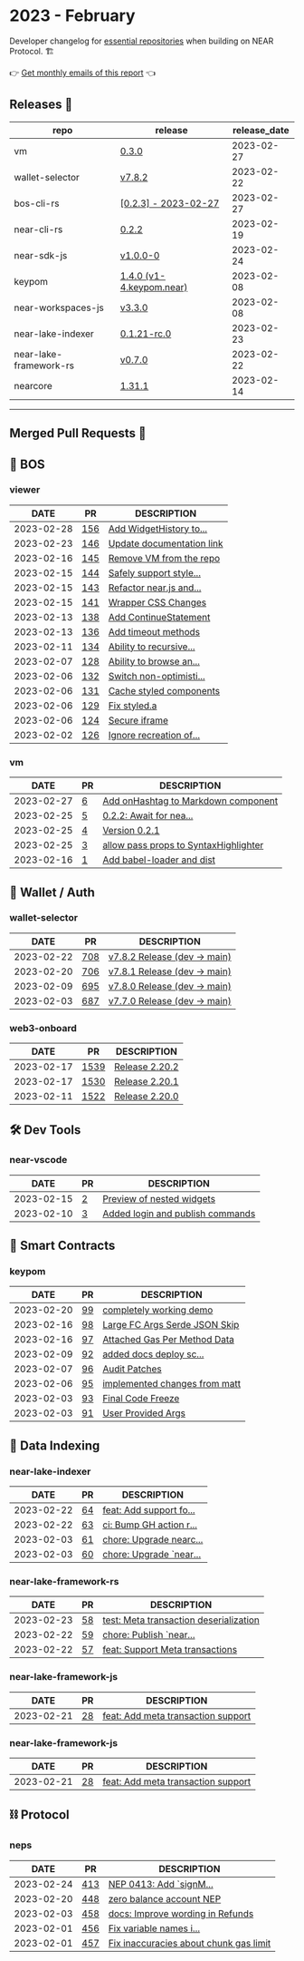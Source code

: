 # 2023 - February

Developer changelog for [essential repositories](https://near.dev) when building on NEAR Protocol. 🏗️

👉 [Get monthly emails of this report](https://docs.google.com/forms/d/1JfFUbTq3ELUlScJT1UI9PQPuQsv0W2jcTa7P94KrS5U/edit) 👈

## Releases  🎉

| repo | release | release_date |
| --- | --- | --- |
| vm | [0.3.0](https://github.com/NearSocial/VM/releases/tag/0.3.0) | 2023-02-27 |
| wallet-selector | [v7.8.2](https://github.com/near/wallet-selector/releases/tag/v7.8.2) | 2023-02-22 |
| bos-cli-rs | [[0.2.3] - 2023-02-27](https://github.com/bos-cli-rs/bos-cli-rs/releases/tag/v0.2.3) | 2023-02-27 |
| near-cli-rs | [0.2.2](https://github.com/near/near-cli-rs/releases/tag/0.2.2) | 2023-02-19 |
| near-sdk-js | [v1.0.0-0](https://github.com/near/near-sdk-js/releases/tag/v1.0.0-0) | 2023-02-24 |
| keypom | [1.4.0 (v1-4.keypom.near)](https://github.com/keypom/keypom/releases/tag/v1-4.keypom.near) | 2023-02-08 |
| near-workspaces-js | [v3.3.0](https://github.com/near/near-workspaces-js/releases/tag/near-workspaces%403.3.0) | 2023-02-08 |
| near-lake-indexer | [0.1.21-rc.0](https://github.com/near/near-lake-indexer/releases/tag/0.1.21-rc.0) | 2023-02-23 |
| near-lake-framework-rs | [v0.7.0](https://github.com/near/near-lake-framework-rs/releases/tag/v0.7.0) | 2023-02-22 |
| nearcore | [1.31.1](https://github.com/near/nearcore/releases/tag/1.31.1) | 2023-02-14 |

---

## Merged Pull Requests  🚀

## 🚀 BOS

### viewer

| DATE | PR | DESCRIPTION |
| --- | --- | --- |
| 2023-02-28 | [156](https://github.com/NearSocial/viewer/pull/156) | [Add WidgetHistory to...](https://github.com/NearSocial/viewer/pull/156) |
| 2023-02-23 | [146](https://github.com/NearSocial/viewer/pull/146) | [Update documentation link](https://github.com/NearSocial/viewer/pull/146) |
| 2023-02-16 | [145](https://github.com/NearSocial/viewer/pull/145) | [Remove VM from the repo](https://github.com/NearSocial/viewer/pull/145) |
| 2023-02-15 | [144](https://github.com/NearSocial/viewer/pull/144) | [Safely support style...](https://github.com/NearSocial/viewer/pull/144) |
| 2023-02-15 | [143](https://github.com/NearSocial/viewer/pull/143) | [Refactor near.js and...](https://github.com/NearSocial/viewer/pull/143) |
| 2023-02-15 | [141](https://github.com/NearSocial/viewer/pull/141) | [Wrapper CSS Changes](https://github.com/NearSocial/viewer/pull/141) |
| 2023-02-13 | [138](https://github.com/NearSocial/viewer/pull/138) | [Add ContinueStatement](https://github.com/NearSocial/viewer/pull/138) |
| 2023-02-13 | [136](https://github.com/NearSocial/viewer/pull/136) | [Add timeout methods](https://github.com/NearSocial/viewer/pull/136) |
| 2023-02-11 | [134](https://github.com/NearSocial/viewer/pull/134) | [Ability to recursive...](https://github.com/NearSocial/viewer/pull/134) |
| 2023-02-07 | [128](https://github.com/NearSocial/viewer/pull/128) | [Ability to browse an...](https://github.com/NearSocial/viewer/pull/128) |
| 2023-02-06 | [132](https://github.com/NearSocial/viewer/pull/132) | [Switch non-optimisti...](https://github.com/NearSocial/viewer/pull/132) |
| 2023-02-06 | [131](https://github.com/NearSocial/viewer/pull/131) | [Cache styled components](https://github.com/NearSocial/viewer/pull/131) |
| 2023-02-06 | [129](https://github.com/NearSocial/viewer/pull/129) | [Fix styled.a](https://github.com/NearSocial/viewer/pull/129) |
| 2023-02-06 | [124](https://github.com/NearSocial/viewer/pull/124) | [Secure iframe](https://github.com/NearSocial/viewer/pull/124) |
| 2023-02-02 | [126](https://github.com/NearSocial/viewer/pull/126) | [Ignore recreation of...](https://github.com/NearSocial/viewer/pull/126) |

### vm

| DATE | PR | DESCRIPTION |
| --- | --- | --- |
| 2023-02-27 | [6](https://github.com/NearSocial/VM/pull/6) | [Add onHashtag to Markdown component](https://github.com/NearSocial/VM/pull/6) |
| 2023-02-25 | [5](https://github.com/NearSocial/VM/pull/5) | [0.2.2: Await for nea...](https://github.com/NearSocial/VM/pull/5) |
| 2023-02-25 | [4](https://github.com/NearSocial/VM/pull/4) | [Version 0.2.1](https://github.com/NearSocial/VM/pull/4) |
| 2023-02-25 | [3](https://github.com/NearSocial/VM/pull/3) | [allow pass props to SyntaxHighlighter](https://github.com/NearSocial/VM/pull/3) |
| 2023-02-16 | [1](https://github.com/NearSocial/VM/pull/1) | [Add babel-loader and dist](https://github.com/NearSocial/VM/pull/1) |

## 🔑 Wallet / Auth

### wallet-selector

| DATE | PR | DESCRIPTION |
| --- | --- | --- |
| 2023-02-22 | [708](https://github.com/near/wallet-selector/pull/708) | [v7.8.2 Release (dev -> main)](https://github.com/near/wallet-selector/pull/708) |
| 2023-02-20 | [706](https://github.com/near/wallet-selector/pull/706) | [v7.8.1 Release (dev -> main)](https://github.com/near/wallet-selector/pull/706) |
| 2023-02-09 | [695](https://github.com/near/wallet-selector/pull/695) | [v7.8.0 Release (dev -> main)](https://github.com/near/wallet-selector/pull/695) |
| 2023-02-03 | [687](https://github.com/near/wallet-selector/pull/687) | [v7.7.0 Release (dev -> main) ](https://github.com/near/wallet-selector/pull/687) |

### web3-onboard

| DATE | PR | DESCRIPTION |
| --- | --- | --- |
| 2023-02-17 | [1539](https://github.com/blocknative/web3-onboard/pull/1539) | [Release 2.20.2](https://github.com/blocknative/web3-onboard/pull/1539) |
| 2023-02-17 | [1530](https://github.com/blocknative/web3-onboard/pull/1530) | [Release 2.20.1](https://github.com/blocknative/web3-onboard/pull/1530) |
| 2023-02-11 | [1522](https://github.com/blocknative/web3-onboard/pull/1522) | [Release 2.20.0](https://github.com/blocknative/web3-onboard/pull/1522) |

## 🛠️ Dev Tools

### near-vscode

| DATE | PR | DESCRIPTION |
| --- | --- | --- |
| 2023-02-15 | [2](https://github.com/near/near-vscode/pull/2) | [Preview of nested widgets](https://github.com/near/near-vscode/pull/2) |
| 2023-02-10 | [3](https://github.com/near/near-vscode/pull/3) | [Added login and publish commands](https://github.com/near/near-vscode/pull/3) |

## 📝 Smart Contracts

### keypom

| DATE | PR | DESCRIPTION |
| --- | --- | --- |
| 2023-02-20 | [99](https://github.com/keypom/keypom/pull/99) | [completely working demo](https://github.com/keypom/keypom/pull/99) |
| 2023-02-16 | [98](https://github.com/keypom/keypom/pull/98) | [Large FC Args Serde JSON Skip](https://github.com/keypom/keypom/pull/98) |
| 2023-02-16 | [97](https://github.com/keypom/keypom/pull/97) | [Attached Gas Per Method Data](https://github.com/keypom/keypom/pull/97) |
| 2023-02-09 | [92](https://github.com/keypom/keypom/pull/92) | [added docs deploy sc...](https://github.com/keypom/keypom/pull/92) |
| 2023-02-07 | [96](https://github.com/keypom/keypom/pull/96) | [Audit Patches](https://github.com/keypom/keypom/pull/96) |
| 2023-02-06 | [95](https://github.com/keypom/keypom/pull/95) | [implemented changes from matt](https://github.com/keypom/keypom/pull/95) |
| 2023-02-03 | [93](https://github.com/keypom/keypom/pull/93) | [Final Code Freeze](https://github.com/keypom/keypom/pull/93) |
| 2023-02-03 | [91](https://github.com/keypom/keypom/pull/91) | [User Provided Args](https://github.com/keypom/keypom/pull/91) |

## 🔎 Data Indexing

### near-lake-indexer

| DATE | PR | DESCRIPTION |
| --- | --- | --- |
| 2023-02-22 | [64](https://github.com/near/near-lake-indexer/pull/64) | [feat: Add support fo...](https://github.com/near/near-lake-indexer/pull/64) |
| 2023-02-22 | [63](https://github.com/near/near-lake-indexer/pull/63) | [ci: Bump GH action r...](https://github.com/near/near-lake-indexer/pull/63) |
| 2023-02-03 | [61](https://github.com/near/near-lake-indexer/pull/61) | [chore: Upgrade nearc...](https://github.com/near/near-lake-indexer/pull/61) |
| 2023-02-03 | [60](https://github.com/near/near-lake-indexer/pull/60) | [chore: Upgrade `near...](https://github.com/near/near-lake-indexer/pull/60) |

### near-lake-framework-rs

| DATE | PR | DESCRIPTION |
| --- | --- | --- |
| 2023-02-23 | [58](https://github.com/near/near-lake-framework-rs/pull/58) | [test: Meta transaction deserialization](https://github.com/near/near-lake-framework-rs/pull/58) |
| 2023-02-22 | [59](https://github.com/near/near-lake-framework-rs/pull/59) | [chore: Publish `near...](https://github.com/near/near-lake-framework-rs/pull/59) |
| 2023-02-22 | [57](https://github.com/near/near-lake-framework-rs/pull/57) | [feat: Support Meta transactions](https://github.com/near/near-lake-framework-rs/pull/57) |

### near-lake-framework-js

| DATE | PR | DESCRIPTION |
| --- | --- | --- |
| 2023-02-21 | [28](https://github.com/near/near-lake-framework-js/pull/28) | [feat: Add meta transaction support](https://github.com/near/near-lake-framework-js/pull/28) |

### near-lake-framework-js

| DATE | PR | DESCRIPTION |
| --- | --- | --- |
| 2023-02-21 | [28](https://github.com/near/near-lake-framework-js/pull/28) | [feat: Add meta transaction support](https://github.com/near/near-lake-framework-js/pull/28) |

## ⛓️ Protocol

### neps

| DATE | PR | DESCRIPTION |
| --- | --- | --- |
| 2023-02-24 | [413](https://github.com/near/NEPs/pull/413) | [NEP 0413: Add `signM...](https://github.com/near/NEPs/pull/413) |
| 2023-02-20 | [448](https://github.com/near/NEPs/pull/448) | [zero balance account NEP](https://github.com/near/NEPs/pull/448) |
| 2023-02-03 | [458](https://github.com/near/NEPs/pull/458) | [docs: Improve wording in Refunds](https://github.com/near/NEPs/pull/458) |
| 2023-02-01 | [456](https://github.com/near/NEPs/pull/456) | [Fix variable names i...](https://github.com/near/NEPs/pull/456) |
| 2023-02-01 | [457](https://github.com/near/NEPs/pull/457) | [Fix inaccuracies about chunk gas limit](https://github.com/near/NEPs/pull/457) |
